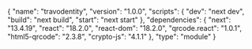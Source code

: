 {
  "name": "travodentity",
  "version": "1.0.0",
  "scripts": {
    "dev": "next dev",
    "build": "next build",
    "start": "next start"
  },
  "dependencies": {
    "next": "13.4.19",
    "react": "18.2.0",
    "react-dom": "18.2.0",
    "qrcode.react": "1.0.1",
    "html5-qrcode": "2.3.8",
    "crypto-js": "4.1.1"
  },
  "type": "module"
}

